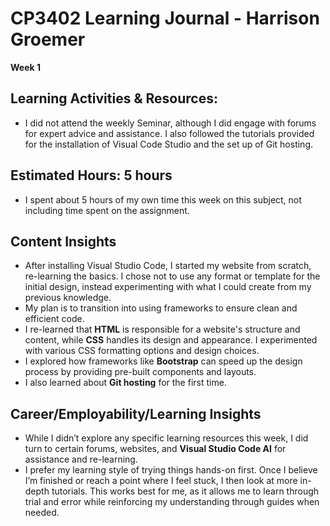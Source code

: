 # CP3402 Learning Journal - Harrison Groemer

**Week 1**

## Learning Activities & Resources:

- I did not attend the weekly Seminar, although I did engage with forums for expert advice and assistance. I also followed the tutorials provided for the installation of Visual Code Studio and the set up of Git hosting.

## Estimated Hours: 5 hours  

- I spent about 5 hours of my own time this week on this subject, not including time spent on the assignment.

## Content Insights

- After installing Visual Studio Code, I started my website from scratch, re-learning the basics. I chose not to use any format or template for the initial design, instead experimenting with what I could create from my previous knowledge.  
- My plan is to transition into using frameworks to ensure clean and efficient code.
- I re-learned that **HTML** is responsible for a website's structure and content, while **CSS** handles its design and appearance. I experimented with various CSS formatting options and design choices.
- I explored how frameworks like **Bootstrap** can speed up the design process by providing pre-built components and layouts.
- I also learned about **Git hosting** for the first time.

## Career/Employability/Learning Insights

- While I didn’t explore any specific learning resources this week, I did turn to certain forums, websites, and **Visual Studio Code AI** for assistance and re-learning.
- I prefer my learning style of trying things hands-on first. Once I believe I’m finished or reach a point where I feel stuck, I then look at more in-depth tutorials. This works best for me, as it allows me to learn through trial and error while reinforcing my understanding through guides when needed.
